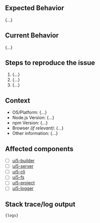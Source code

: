 ## Expected Behavior
{...}

## Current Behavior
{...}

## Steps to reproduce the issue
1. {...}
2. {...}
3. {...}

## Context
- OS/Platform: {...}
- Node.js Version: {...}
- npm Version: {...}
- Browser *(if relevant)*: {...}
- Other information: {...}

## Affected components
- [ ] [ui5-builder](https://github.com/SAP/ui5-builder)
- [ ] [ui5-server](https://github.com/SAP/ui5-server)
- [ ] [ui5-cli](https://github.com/SAP/ui5-cli)
- [ ] [ui5-fs](https://github.com/SAP/ui5-fs)
- [ ] [ui5-project](https://github.com/SAP/ui5-project)
- [ ] [ui5-logger](https://github.com/SAP/ui5-logger)

## Stack trace/log output
```
{logs}
```

